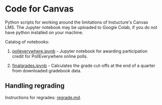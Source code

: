 # Code for Canvas

Python scripts for working around the limitations of Instucture's Canvas LMS. The Jupyter notebook may be uploaded to Google Colab, if you do not have python installed on your machine.

Catalog of notebooks:

1. [polleverywhere.ipynb](polleverywhere.ipynb) - Jupyter notebook for awarding participation credit for PollEverywhere online polls. 

1. [finalgrades.ipynb](finalgrades.ipynb) - Calculates the grade cut-offs at the end of a quarter from downloaded gradebook data.

## Handling regrading

Instructions for regrades: [regrade.md](regrade.md). 
